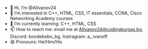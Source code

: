 - 👋 Hi, I’m @AIIvanov24
- 👀 I’m interested in C++, HTML, CSS, IT essentials, CCNA, Cisco Networking Academy courses
- 🌱 I’m currently learning: C++, HTML, CSS 
- 📫 How to reach me: email me at AIIvanov24@codingburgas.bg, Discord: bondebobo_bg, Instragram: a_.ivanoff 
- 😄 Pronouns: He/Him/His

<!---
AIIvanov24/AIIvanov24 is a ✨ special ✨ repository because its `README.md` (this file) appears on your GitHub profile.
You can click the Preview link to take a look at your changes.
--->
